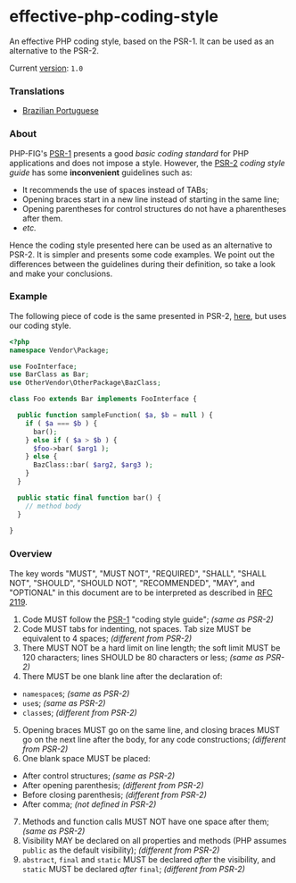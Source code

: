 # effective-php-coding-style
An effective PHP coding style, based on the PSR-1. It can be used as an alternative to the PSR-2.

Current [version](http://semver.org/): `1.0`

### Translations

- [Brazilian Portuguese](README-PT-BR.md)

### About

PHP-FIG's [PSR-1](http://www.php-fig.org/psr/psr-1/) presents a good _basic coding standard_ for PHP applications and does not impose a style.
However, the [PSR-2](http://www.php-fig.org/psr/psr-2/) _coding style guide_ has some **inconvenient** guidelines such as:

* It recommends the use of spaces instead of TABs;
* Opening braces start in a new line instead of starting in the same line;
* Opening parentheses for control structures do not have a pharentheses after them.
* _etc._

Hence the coding style presented here can be used as an alternative to PSR-2. It is simpler and presents some code examples. We point out the differences between the guidelines during their definition, so take a look and make your conclusions.

### Example

The following piece of code is the same presented in PSR-2, [here](http://www.php-fig.org/psr/psr-2/#1-1-example), but uses our coding style.

```php
<?php
namespace Vendor\Package;

use FooInterface;
use BarClass as Bar;
use OtherVendor\OtherPackage\BazClass;

class Foo extends Bar implements FooInterface {

  public function sampleFunction( $a, $b = null ) {
    if ( $a === $b ) {
      bar();
    } else if ( $a > $b ) {
      $foo->bar( $arg1 );
    } else {
      BazClass::bar( $arg2, $arg3 );
    }
  }

  public static final function bar() {
    // method body
  }
  
}
```

### Overview

The key words "MUST", "MUST NOT", "REQUIRED", "SHALL", "SHALL NOT", "SHOULD", "SHOULD NOT", "RECOMMENDED", "MAY", and "OPTIONAL" in this document are to be interpreted as described in [RFC 2119](http://www.ietf.org/rfc/rfc2119.txt).

1. Code MUST follow the [PSR-1](http://www.php-fig.org/psr/psr-1/) "coding style guide"; _(same as PSR-2)_
2. Code MUST tabs for indenting, not spaces. Tab size MUST be equivalent to 4 spaces; _(different from PSR-2)_
3. There MUST NOT be a hard limit on line length; the soft limit MUST be 120 characters; lines SHOULD be 80 characters or less;  _(same as PSR-2)_
4. There MUST be one blank line after the declaration of:
  - `namespace`s; _(same as PSR-2)_
  - `use`s;  _(same as PSR-2)_
  - `class`es; _(different from PSR-2)_
5. Opening braces MUST go on the same line, and closing braces MUST go on the next line after the body, for any code constructions; _(different from PSR-2)_
6. One blank space MUST be placed:
  - After control structures; _(same as PSR-2)_
  - After opening parenthesis; _(different from PSR-2)_
  - Before closing parenthesis; _(different from PSR-2)_
  - After comma; _(not defined in PSR-2)_
7. Methods and function calls MUST NOT have one space after them; _(same as PSR-2)_
8. Visibility MAY be declared on all properties and methods (PHP assumes `public` as the default visibility); _(different from PSR-2)_
9. `abstract`, `final` and `static` MUST be declared _after_ the visibility, and `static` MUST be declared _after_ `final`; _(different from PSR-2)_
